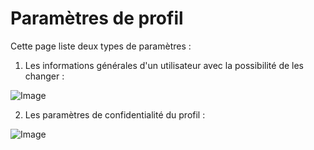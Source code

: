 # Paramètres de profil

Cette page liste deux types de paramètres :

1. Les informations générales d'un utilisateur avec la possibilité de les changer :

![Image](/images/guide/profil/profil-settings.png)

2. Les paramètres de confidentialité du profil :

![Image](/images/guide/profil/profil-settings-2.png)
